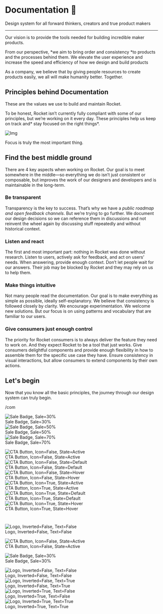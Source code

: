 
# Documentation 🚀

Design system for all forward thinkers, creators and true product makers

---

Our vision is to provide the tools needed for building incredible maker products.

From our perspective, *we aim to bring order and consistency *to products and the processes behind them. We elevate the user experience and increase the speed and efficiency of how we design and build products

As a company, we believe that by giving people resources to create products easily, we all will make humanity better. Together.

## Principles behind Documentation

These are the values we use to build and maintain Rocket.

To be honest, Rocket isn’t currently fully compliant with some of our principles, but we’re working on it every day. These principles help us keep on track and* stay focused on the right things*.

![Img](https://studio-assets.supernova.io/design-systems/14533/9289758a-6300-472a-bbc6-a57098081abf.jpeg)

Focus is truly the most important thing.

## Find the best middle ground

There are 4 key aspects when working on Rocket. Our goal is to meet somewhere in the middle—so everything we do isn’t just consistent or composable, but improves the work of our designers and developers and is maintainable in the long-term.

### Be transparent

Transparency is the key to success. That’s why we have a *public roadmap and open feedback channels*. But we’re trying to go further. We document our design decisions so we can reference them in discussions and not reinvent the wheel again by discussing stuff repeatedly and without historical context.

### Listen and react

The first and most important part: nothing in Rocket was done without research. Listen to users, actively ask for feedback, and act on users’ needs. When answering, provide enough context. Don’t let people wait for our answers. Their job may be blocked by Rocket and they may rely on us to help them.

### Make things intuitive

Not many people read the documentation. Our goal is to make everything as simple as possible, ideally self-explanatory. We believe that consistency is followed closely by clarity. We encourage experimentation. We welcome new solutions. But our focus is on using patterns and vocabulary that are familiar to our users.

### Give consumers just enough control

The priority for Rocket consumers is to always deliver the feature they need to work on. And they expect Rocket to be a tool that just works. Give consumers delightful components and provide enough flexibility in how to assemble them for the specific use case they have. Ensure consistency in visual interactions, but allow consumers to extend components by their own actions.

## Let's begin

Now that you know all the basic principles, the journey through our design system can truly begin.

/com

  
![Sale Badge, Sale=30%](https://studio-assets.supernova.io/design-systems/14533/15ec237c-8159-43cf-833a-829088a5d1e7.png)  
Sale Badge, Sale=30%  
![Sale Badge, Sale=50%](https://studio-assets.supernova.io/design-systems/14533/f51ea6fb-57ee-4888-a605-9db827e380a3.png)  
Sale Badge, Sale=50%  
![Sale Badge, Sale=70%](https://studio-assets.supernova.io/design-systems/14533/f9f528a1-e930-431d-bfc7-25768ab3d064.png)  
Sale Badge, Sale=70%  


  
![CTA Button, Icon=False, State=Active](https://studio-assets.supernova.io/design-systems/14533/27f7a1b6-cdea-45fe-ace1-9ee55c63f88d.png)  
CTA Button, Icon=False, State=Active  
![CTA Button, Icon=False, State=Default](https://studio-assets.supernova.io/design-systems/14533/52d627fa-8fe3-498f-aad8-f980333694ec.png)  
CTA Button, Icon=False, State=Default  
![CTA Button, Icon=False, State=Hover](https://studio-assets.supernova.io/design-systems/14533/1260233a-e325-4058-a966-728626ce8f89.png)  
CTA Button, Icon=False, State=Hover  
![CTA Button, Icon=True, State=Active](https://studio-assets.supernova.io/design-systems/14533/e00b9f34-29b9-4124-82f5-4a5d6275b0d2.png)  
CTA Button, Icon=True, State=Active  
![CTA Button, Icon=True, State=Default](https://studio-assets.supernova.io/design-systems/14533/18f0cac2-a155-498c-aec3-9edfbae8d291.png)  
CTA Button, Icon=True, State=Default  
![CTA Button, Icon=True, State=Hover](https://studio-assets.supernova.io/design-systems/14533/ac361baf-a7c4-4898-94bf-bd7fbc99c02a.png)  
CTA Button, Icon=True, State=Hover  


```javascript  
  
```

  
![Logo, Inverted=False, Text=False](https://studio-assets.supernova.io/design-systems/14533/e368e189-bab9-4572-8fe8-dfc8540420d1.png)  
Logo, Inverted=False, Text=False  


  
  


  
![CTA Button, Icon=False, State=Active](https://studio-assets.supernova.io/design-systems/14533/27f7a1b6-cdea-45fe-ace1-9ee55c63f88d.png)  
CTA Button, Icon=False, State=Active  


  
![Sale Badge, Sale=30%](https://studio-assets.supernova.io/design-systems/14533/15ec237c-8159-43cf-833a-829088a5d1e7.png)  
Sale Badge, Sale=30%  


  
![Logo, Inverted=False, Text=False](https://studio-assets.supernova.io/design-systems/14533/e368e189-bab9-4572-8fe8-dfc8540420d1.png)  
Logo, Inverted=False, Text=False  
![Logo, Inverted=False, Text=True](https://studio-assets.supernova.io/design-systems/14533/3c67db08-bd8d-4ec9-bfaf-20f4e3c128aa.png)  
Logo, Inverted=False, Text=True  
![Logo, Inverted=True, Text=False](https://studio-assets.supernova.io/design-systems/14533/9d4b4e52-1e6a-4f0a-a2a4-c383b781b1ce.png)  
Logo, Inverted=True, Text=False  
![Logo, Inverted=True, Text=True](https://studio-assets.supernova.io/design-systems/14533/ac324065-7108-4c16-a4c2-8cc0f21f542c.png)  
Logo, Inverted=True, Text=True  
